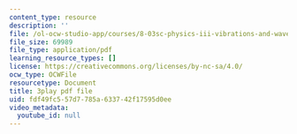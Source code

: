 ```yaml
---
content_type: resource
description: ''
file: /ol-ocw-studio-app/courses/8-03sc-physics-iii-vibrations-and-waves-fall-2016/fdf49fc557d7785a633742f17595d0ee_T2n6fVybLcU.pdf
file_size: 69989
file_type: application/pdf
learning_resource_types: []
license: https://creativecommons.org/licenses/by-nc-sa/4.0/
ocw_type: OCWFile
resourcetype: Document
title: 3play pdf file
uid: fdf49fc5-57d7-785a-6337-42f17595d0ee
video_metadata:
  youtube_id: null
---
```

